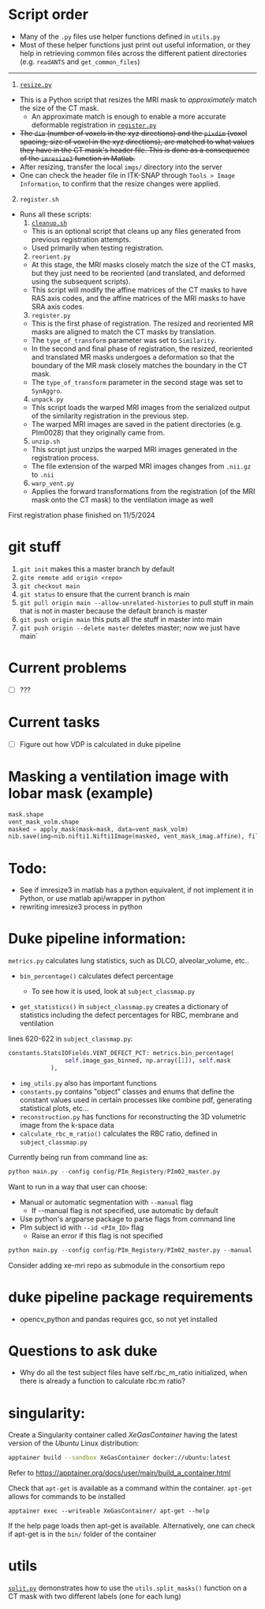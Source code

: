 # Script order
- Many of the `.py` files use helper functions defined in `utils.py`
- Most of these helper functions just print out useful information, or they help in retrieving common files across the different patient directories (e.g. `readANTS` and `get_common_files`)

---
1. [`resize.py`](resize.py)
- This is a Python script that resizes the MRI mask to *approximately* match the size of the CT mask.
  - An approximate match is enough to enable a more accurate deformable registration in [`register.py`](register.py)
- ~~The `dim` (number of voxels in the xyz directions) and the `pixdim` (voxel spacing; size of voxel in the xyz directions), 
are matched to what values they have in the CT mask's header file. This is done as
a consequence of the `imresize3` function in Matlab.~~
- After resizing, transfer the local `imgs/` directory into the server
- One can check the header file in ITK-SNAP through `Tools > Image Information`, to confirm that the resize changes were applied.
2. `register.sh`
- Runs all these scripts:
  1. [`cleanup.sh`](cleanup.sh)
  - This is an optional script that cleans up any files generated from previous
    registration attempts.
  - Used primarily when testing registration.
  2. `reorient.py`
  - At this stage, the MRI masks closely match the size of the CT masks, but they
    just need to be reoriented (and translated, and deformed using the subsequent
  scripts).
  - This script will modify the affine matrices of the CT masks to have RAS
    axis codes, and the affine matrices of the MRI masks to have SRA axis codes.
  3. `register.py`
  - This is the first phase of registration. The resized and reoriented MR masks 
    are aligned to match the CT masks by translation.
  - The `type_of_transform` parameter was set to `Similarity`.
  - In the second and final phase of registration, the resized, reoriented and translated MR masks undergoes a deformation so that the boundary 
  of the MR mask closely matches the boundary in the CT mask.
  - The `type_of_transform` parameter in the second stage was set to `SynAggro`.
  4. `unpack.py`
  - This script loads the warped MRI images from the serialized output of the similarity registration 
  in the previous step. 
  - The warped MRI images are saved in the patient directories (e.g. PIm0028)
  that they originally came from.
  5. `unzip.sh`
  - This script just unzips the warped MRI images generated in the registration process.
  - The file extension of the warped MRI images changes from `.nii.gz` to `.nii`
  6. `warp_vent.py`
  - Applies the forward transformations from the registration (of the MRI mask onto the CT mask) 
  to the ventilation image as well

First registration phase finished on 11/5/2024


# git stuff
1. `git init` makes this a master branch by default
2. `gite remote add origin <repo>`
3. `git checkout main`
4. `git status` to ensure that the current branch is main
5. `git pull origin main --allow-unrelated-histories` to pull stuff in main that is not in master because the default branch is master
6. `git push origin main` this puts all the stuff in master into main
7. `git push origin --delete master` deletes master; now we just have main`

# Current problems
- [ ] ???

# Current tasks
- [ ] Figure out how VDP is calculated in duke pipeline

# Masking a ventilation image with lobar mask (example)
```python
mask.shape
vent_mask_volm.shape
masked = apply_mask(mask=mask, data=vent_mask_volm)
nib.save(img=nib.nifti1.Nifti1Image(masked, vent_mask_imag.affine), filename="___.nii")
```


# Todo:
- See if imresize3 in matlab has a python equivalent, if not implement it in Python,
or use matlab api/wrapper in python
- rewriting imresize3 process in python


# Duke pipeline information:
`metrics.py` calculates lung statistics, such as DLCO, alveolar_volume, etc..
- `bin_percentage()` calculates defect percentage
  - To see how it is used, look at `subject_classmap.py`

- `get_statistics()` in `subject_classmap.py` creates 
a dictionary of statistics including the defect percentages
for RBC, membrane and ventilation

lines 620-622 in `subject_classmap.py`:
```python
constants.StatsIOFields.VENT_DEFECT_PCT: metrics.bin_percentage(
                self.image_gas_binned, np.array([1]), self.mask
            ),
```
- `img_utils.py` also has important functions
- `constants.py` contains "object" classes and enums that define the constant values used in certain processes like combine pdf, generating statistical plots, etc...
- `reconstruction.py` has functions for reconstructing the 3D volumetric image from the k-space data
- `calculate_rbc_m_ratio()` calculates the RBC ratio, defined in `subject_classmap.py` 

Currently being run from command line as:
```python
python main.py --config config/PIm_Registery/PIm02_master.py
```

Want to run in a way that user can choose:
- Manual or automatic segmentation with `--manual` flag
  - If --manual flag is not specified, use automatic by default
- Use python's argparse package to parse flags from command line
- PIm subject id with `--id <PIm_ID>` flag
  - Raise an error if this flag is not specified
```python
python main.py --config config/PIm_Registery/PIm02_master.py --manual
```

Consider adding xe-mri repo as submodule in the consortium repo


# duke pipeline package requirements
- opencv_python and pandas requires gcc, so not yet installed

# Questions to ask duke
- Why do all the test subject files have self.rbc_m_ratio initialized, when there is already a function to calculate rbc:m ratio?


# singularity:
Create a Singularity container called *XeGasContainer* having the latest version of the *Ubuntu* Linux distribution:
```bash
apptainer build --sandbox XeGasContainer docker://ubuntu:latest
```
Refer to https://apptainer.org/docs/user/main/build_a_container.html

Check that `apt-get` is available as a command within the container. `apt-get` allows for commands to be installed
```
apptainer exec --writeable XeGasContainer/ apt-get --help
```
If the help page loads then apt-get is available. Alternatively, one can check if apt-get is in the `bin/` folder of the container


# utils
[`split.py`](demo/split.py) demonstrates how to use the `utils.split_masks()` function on a CT mask with two different labels (one for each lung) 